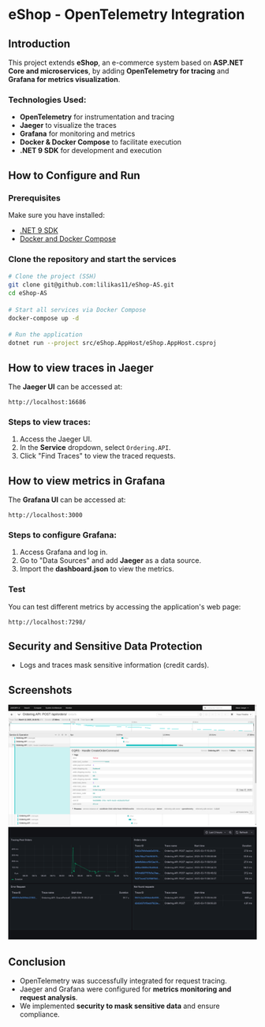 # eShop - OpenTelemetry Integration

## Introduction
This project extends **eShop**, an e-commerce system based on **ASP.NET Core and microservices**, by adding **OpenTelemetry for tracing** and **Grafana for metrics visualization**.

### Technologies Used:
- **OpenTelemetry** for instrumentation and tracing
- **Jaeger** to visualize the traces
- **Grafana** for monitoring and metrics
- **Docker & Docker Compose** to facilitate execution
- **.NET 9 SDK** for development and execution

## How to Configure and Run

### Prerequisites
Make sure you have installed:
- [.NET 9 SDK](https://dotnet.microsoft.com/download/dotnet/9.0)
- [Docker and Docker Compose](https://docs.docker.com/get-docker/)

### Clone the repository and start the services
```bash
# Clone the project (SSH)
git clone git@github.com:lilikas11/eShop-AS.git
cd eShop-AS

# Start all services via Docker Compose
docker-compose up -d

# Run the application
dotnet run --project src/eShop.AppHost/eShop.AppHost.csproj
```

## How to view traces in Jaeger
The **Jaeger UI** can be accessed at:
```
http://localhost:16686
```

### Steps to view traces:
1. Access the Jaeger UI.
2. In the **Service** dropdown, select `Ordering.API`.
3. Click "Find Traces" to view the traced requests.

## How to view metrics in Grafana
The **Grafana UI** can be accessed at:
```
http://localhost:3000
```

### Steps to configure Grafana:
1. Access Grafana and log in.
2. Go to "Data Sources" and add **Jaeger** as a data source.
3. Import the **dashboard.json** to view the metrics.

### Test
You can test different metrics by accessing the application's web page:
```
http://localhost:7298/
```

## Security and Sensitive Data Protection
- Logs and traces mask sensitive information (credit cards).

## Screenshots
![alt text](image.png)
![alt text](image-1.png)

## Conclusion
- OpenTelemetry was successfully integrated for request tracing.
- Jaeger and Grafana were configured for **metrics monitoring and request analysis**.
- We implemented **security to mask sensitive data** and ensure compliance.

